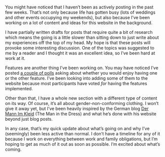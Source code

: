 You might have noticed that I haven’t been as actively posting in the past few weeks. That’s not only because life has gotten busy (lots of weddings and other events occupying my weekends), but also because I’ve been working on a lot of content and ideas for this website in the background.

I have partially written drafts for posts that require quite a bit of research which means the going is a little slower than sitting down to just write about my experiences off the top of my head. My hope is that these posts will provoke some interesting discussion. One of the topics was suggested to me by a reader and I thought it was an excellent idea, so I’ve been hard at work at it.

Features are another thing I’ve been working on. You may have noticed I’ve posted [a couple of polls](https://www.the-beskirted-man.com/polls/poll-would-you-prefer-more-of-a-forum-for-comments-on-the-beskirted-man/) asking about whether you would enjoy having one or the other feature. I’ve been looking into adding some of them to the website because most participants have voted *for* having the features implemented.

Other than that, I have a whole new section with a different type of content on its way. Of course, it’s all about gender-non-conforming clothing. I won’t give it away yet, but I’ve been heavily inspired by the German blog [Der Mann Im Kleid](https://www.dmik.eu) (The Man in the Dress) and what he’s done with his website beyond just blog posts.

In any case, that’s my quick update about what’s going on and why I’ve (seemingly) been less active than normal. I don’t have a timeline for any of it because I work on everything between work and family obligations, but I’m hoping to get as much of it out as soon as possible. I’m excited about what’s coming.